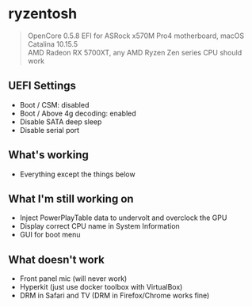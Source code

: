 # ryzentosh

> OpenCore 0.5.8 EFI for ASRock x570M Pro4 motherboard, macOS Catalina 10.15.5  
> AMD Radeon RX 5700XT, any AMD Ryzen Zen series CPU should work

## UEFI Settings

* Boot / CSM: disabled
* Boot / Above 4g decoding: enabled
* Disable SATA deep sleep
* Disable serial port

## What's working

* Everything except the things below

## What I'm still working on

* Inject PowerPlayTable data to undervolt and overclock the GPU
* Display correct CPU name in System Information
* GUI for boot menu

## What doesn't work

* Front panel mic (will never work)
* Hyperkit (just use docker toolbox with VirtualBox)
* DRM in Safari and TV (DRM in Firefox/Chrome works fine)
